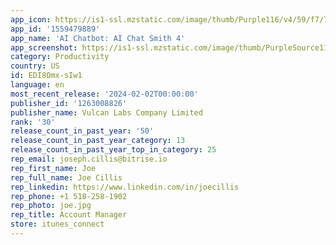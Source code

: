 ```yaml
---
app_icon: https://is1-ssl.mzstatic.com/image/thumb/Purple116/v4/59/f7/74/59f77415-1fd2-bcea-5db4-43e3230682b6/AppIcon56-0-0-1x_U007emarketing-0-7-0-sRGB-85-220.png/1024x1024bb.png
app_id: '1559479889'
app_name: 'AI Chatbot: AI Chat Smith 4'
app_screenshot: https://is1-ssl.mzstatic.com/image/thumb/PurpleSource116/v4/62/0e/dd/620eddd5-e43c-eec8-252f-edaf800379f9/7d1bfccd-2005-4e74-9402-98d2bdb7a84f_GPT-screenshot-0.jpg/1242x2688bb.png
category: Productivity
country: US
id: EDI8Omx-sIw1
language: en
most_recent_release: '2024-02-02T00:00:00'
publisher_id: '1263008826'
publisher_name: Vulcan Labs Company Limited
rank: '30'
release_count_in_past_year: '50'
release_count_in_past_year_category: 13
release_count_in_past_year_top_in_category: 25
rep_email: joseph.cillis@bitrise.io
rep_first_name: Joe
rep_full_name: Joe Cillis
rep_linkedin: https://www.linkedin.com/in/joecillis
rep_phone: +1 518-258-1902
rep_photo: joe.jpg
rep_title: Account Manager
store: itunes_connect
---
```

